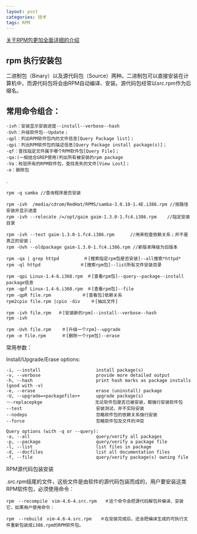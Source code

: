 ```yaml
---
layout: post
categories: 技术
tags: RPM   
---
```


[关于RPM包更加全面详细的介绍](https://www.cnblogs.com/xiaochaohuashengmi/archive/2011/10/08/2203153.html)

## rpm 执行安装包

二进制包（Binary）以及源代码包（Source）两种。二进制包可以直接安装在计算机中，而源代码包将会由RPM自动编译、安装。源代码包经常以src.rpm作为后缀名。

## 常用命令组合：

	-ivh：安装显示安装进度--install--verbose--hash
	-Uvh：升级软件包--Update；
	-qpl：列出RPM软件包内的文件信息[Query Package list]；
	-qpi：列出RPM软件包的描述信息[Query Package install package(s)]；
	-qf：查找指定文件属于哪个RPM软件包[Query File]；
	-qa:(一般结合GREP使用)列出所有被安装的rpm package
	-Va：校验所有的RPM软件包，查找丢失的文件[View Lost]；
	-e：删除包

.

	rpm -q samba //查询程序是否安装

	rpm -ivh  /media/cdrom/RedHat/RPMS/samba-3.0.10-1.4E.i386.rpm //按路径安装并显示进度
	rpm -ivh --relocate /=/opt/gaim gaim-1.3.0-1.fc4.i386.rpm    //指定安装目录
	
	rpm -ivh --test gaim-1.3.0-1.fc4.i386.rpm　　　 //用来检查依赖关系；并不是真正的安装；
	rpm -Uvh --oldpackage gaim-1.3.0-1.fc4.i386.rpm //新版本降级为旧版本
	
	rpm -qa | grep httpd　　　　　 ＃[搜索指定rpm包是否安装]--all搜索*httpd*
	rpm -ql httpd　　　　　　　　　＃[搜索rpm包]--list所有文件安装目录
	
	rpm -qpi Linux-1.4-6.i368.rpm　＃[查看rpm包]--query--package--install package信息
	rpm -qpf Linux-1.4-6.i368.rpm　＃[查看rpm包]--file
	rpm -qpR file.rpm　　　　　　　＃[查看包]依赖关系
	rpm2cpio file.rpm |cpio -div    ＃[抽出文件]
	
	rpm -ivh file.rpm 　＃[安装新的rpm]--install--verbose--hash
	rpm -ivh
	
	rpm -Uvh file.rpm    ＃[升级一个rpm]--upgrade
	rpm -e file.rpm      ＃[删除一个rpm包]--erase

常用参数：

Install/Upgrade/Erase options:

	-i, --install                     install package(s)
	-v, --verbose                     provide more detailed output
	-h, --hash                        print hash marks as package installs (good with -v)
	-e, --erase                       erase (uninstall) package
	-U, --upgrade=<packagefile>+      upgrade package(s)
	－-replacepkge                    无论软件包是否已被安装，都强行安装软件包
	--test                            安装测试，并不实际安装
	--nodeps                          忽略软件包的依赖关系强行安装
	--force                           忽略软件包及文件的冲突
	
	Query options (with -q or --query):
	-a, --all                         query/verify all packages
	-p, --package                     query/verify a package file
	-l, --list                        list files in package
	-d, --docfiles                    list all documentation files
	-f, --file                        query/verify package(s) owning file

RPM源代码包装安装

.src.rpm结尾的文件，这些文件是由软件的源代码包装而成的，用户要安装这类RPM软件包，必须使用命令：

	rpm　--recompile　vim-4.6-4.src.rpm   ＃这个命令会把源代码解包并编译、安装它，如果用户使用命令：
	
	rpm　--rebuild　vim-4.6-4.src.rpm　　＃在安装完成后，还会把编译生成的可执行文件重新包装成i386.rpm的RPM软件包。

